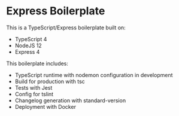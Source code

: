# Express Boilerplate

This is a TypeScript/Express boilerplate built on:
- TypeScript 4
- NodeJS 12
- Express 4

This boilerplate includes:
- TypeScript runtime with nodemon configuration in development
- Build for production with tsc
- Tests with Jest
- Config for tslint
- Changelog generation with standard-version
- Deployment with Docker

